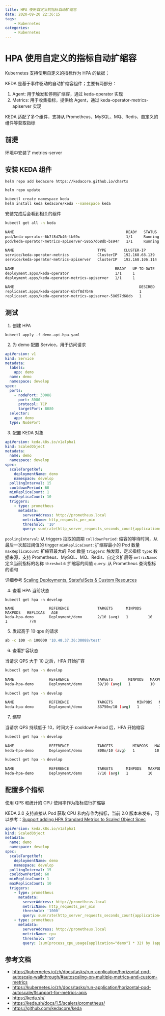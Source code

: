 ```yaml
---
title: HPA 使用自定义的指标自动扩缩容
date: 2020-09-20 22:36:15
tags:
    - Kubernetes
categories: 
    - Kubernetes
---
```


# HPA 使用自定义的指标自动扩缩容

Kubernetes 支持使用自定义的指标作为 HPA 的依据；

KEDA 是基于事件驱动的自动扩缩容组件；主要有两部分：
1. Agent: 用于触发和停用扩缩容，通过 keda-operator 实现
2. Metrics: 用于收集指标，提供给 Agent，通过 keda-operator-metrics-apiserver 实现

KEDA 适配了多个组件，支持从 Prometheus、MySQL、MQ、Redis、自定义的组件等获取指标

## 前提

环境中安装了 metrics-server

## 安装 KEDA 组件 

```bash
helm repo add kedacore https://kedacore.github.io/charts

helm repo update​

kubectl create namespace keda
helm install keda kedacore/keda --namespace keda
```

安装完成后会看到相关的组件

```bash
kubectl get all -n keda
​
NAME                                                   READY   STATUS    RESTARTS   AGE
pod/keda-operator-6b7f8d7b46-tb69x                     1/1     Running   0          160m
pod/keda-operator-metrics-apiserver-58657d68db-bs94r   1/1     Running   0          160m
​
NAME                                      TYPE        CLUSTER-IP        EXTERNAL-IP   PORT(S)             AGE
service/keda-operator-metrics             ClusterIP   192.168.68.139    <none>        8383/TCP,8686/TCP   159m
service/keda-operator-metrics-apiserver   ClusterIP   192.168.106.114   <none>        443/TCP,80/TCP      160m
​
NAME                                              READY   UP-TO-DATE   AVAILABLE   AGE
deployment.apps/keda-operator                     1/1     1            1           160m
deployment.apps/keda-operator-metrics-apiserver   1/1     1            1           160m
​
NAME                                                         DESIRED   CURRENT   READY   AGE
replicaset.apps/keda-operator-6b7f8d7b46                     1         1         1       160m
replicaset.apps/keda-operator-metrics-apiserver-58657d68db   1         1         1       160m
```

## 测试

1. 创建 HPA

```
kubectl apply -f demo-api-hpa.yaml
```
2. 为 demo 配置 Service，用于访问请求

```yaml
apiVersion: v1
kind: Service
metadata:
  labels:
    app: demo
  name: demo
  namespace: develop
spec:
  ports:
    - nodePort: 30088
      port: 8080
      protocol: TCP
      targetPort: 8080
  selector:
    app: demo
  type: NodePort

```

3. 配置 KEDA 对象

```yaml
apiVersion: keda.k8s.io/v1alpha1
kind: ScaledObject
metadata:
  name: demo
  namespace: develop
spec:
  scaleTargetRef:
    deploymentName: demo
    namespace: develop
  pollingInterval: 15
  cooldownPeriod: 60
  minReplicaCount: 1
  maxReplicaCount: 10
  triggers:
    - type: prometheus
      metadata:
        serverAddress: http://prometheus.local
        metricName: http_requests_per_min
        threshold: '10'
        query: sum(rate(http_server_requests_seconds_count{application="demo"}[1m]))
```

`poolingInterval`: 从 triggers 拉取的周期
`colldownPeriod`: 缩容的等待时间，从最后一次超过阈值的 tirgger 
`minReplicaCount`: 扩缩容最小的 Pod 数量
`maxReplicaCount`: 扩缩容最大的 Pod 数量
`triggers`: 触发器，定义指标
`type`: 数据来源，支持 Prometheus、MySQL、MQ、Redis、自定义扩展等
`metricName`: 定义当前指标的名称
`threshold`: 扩缩容的阈值
`query`: 从 Prometheus 查询指标的语句

详细参考 [Scaling Deployments, StatefulSets & Custom Resources](https://keda.sh/docs/2.0/concepts/scaling-deployments/)

4. 查看 HPA 当前状态

```
kubectl get hpa -n develop
​
NAME                REFERENCE             TARGETS      MINPODS   MAXPODS   REPLICAS   AGE
keda-hpa-demo       Deployment/demo       2/10 (avg)   1         10        1          77m
```

5. 发起高于 10 qps 的请求

```bash
ab -c 100 -n 100000 '10.48.37.36:30088/test'
```

6. 查看扩容状态

当请求 QPS 大于 10 之后，HPA 开始扩容

```bash
kubectl get hpa -n develop
​
NAME                REFERENCE             TARGETS       MINPODS   MAXPODS   REPLICAS   AGE
keda-hpa-demo       Deployment/demo       59/10 (avg)   1         10        1          79m
​
kubectl get hpa -n develop
​
NAME                REFERENCE             TARGETS           MINPODS   MAXPODS   REPLICAS   AGE
keda-hpa-demo       Deployment/demo       33750m/10 (avg)   1         10        4          79m
```

7. 缩容

当请求 QPS 持续低于 10，时间大于 cooldownPeriod 后，HPA 开始缩容

```bash
kubectl get hpa -n develop
​
NAME                REFERENCE             TARGETS         MINPODS   MAXPODS   REPLICAS   AGE
keda-hpa-demo       Deployment/demo       800m/10 (avg)   1         10        10         87m
​
kubectl get hpa -n develop
​
NAME                REFERENCE             TARGETS      MINPODS   MAXPODS   REPLICAS   AGE
keda-hpa-demo       Deployment/demo       7/10 (avg)   1         10        1          88m
```

## 配置多个指标

使用 QPS 和统计的 CPU 使用率作为指标进行扩缩容

KEDA 2.0 支持直接从 Pod 获取 CPU 和内存作为指标，当前 2.0 版本未发布，可以参考：[Support adding HPA Standard Metrics to Scaled Object Spec](https://github.com/kedacore/keda/issues/852)

```yaml
apiVersion: keda.k8s.io/v1alpha1
kind: ScaledObject
metadata:
  name: demo
  namespace: develop
spec:
  scaleTargetRef:
    deploymentName: demo
    namespace: develop
  pollingInterval: 15
  cooldownPeriod: 60
  minReplicaCount: 1
  maxReplicaCount: 10
  triggers:
    - type: prometheus
      metadata:
        serverAddress: http://prometheus.local
        metricName: http_requests_per_min
        threshold: '1000'
        query: sum(rate(http_server_requests_seconds_count{application="demo"}[1m]))
    - type: prometheus
      metadata:
        serverAddress: http://prometheus.local
        metricName: cpu
        threshold: '50'
        query: (sum(process_cpu_usage{application="demo"} * 32) by (application) / sum(system_cpu_count{application="demo"}) by (application)  * 100)
```

## 参考文档

- https://kubernetes.io/zh/docs/tasks/run-application/horizontal-pod-autoscale-walkthrough/#autoscaling-on-multiple-metrics-and-custom-metrics
- https://kubernetes.io/zh/docs/tasks/run-application/horizontal-pod-autoscale/#support-for-metrics-apis
- https://keda.sh/
- https://keda.sh/docs/1.5/scalers/prometheus/
- https://github.com/kedacore/keda



